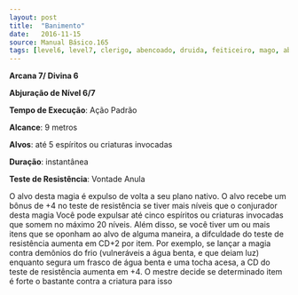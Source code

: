 ```yaml
---
layout: post
title:  "Banimento"
date:   2016-11-15
source: Manual Básico.165
tags: [level6, level7, clerigo, abencoado, druida, feiticeiro, mago, abjuracao, padrao, metros, espeirito, criatura, instantanea, vontade, anula]
---
```


**Arcana 7/ Divina 6**

**Abjuração de Nível 6/7**

**Tempo de Execução**: Ação Padrão

**Alcance**: 9 metros

**Alvos**: até 5 espíritos ou criaturas invocadas

**Duração**: instantânea

**Teste de Resistência**: Vontade Anula

O alvo desta magia é expulso de volta a seu plano nativo. O alvo recebe um bônus de +4 no teste de resistência se tiver mais níveis que o conjurador desta magia
Você pode expulsar até cinco espíritos ou criaturas invocadas que somem no máximo 20 níveis.
Além disso, se você tiver um ou mais itens que se oponham ao alvo de alguma maneira, a difculdade do teste de resistência aumenta em CD+2 por item. Por exemplo, se lançar a magia contra demônios do frio (vulneráveis a água benta, e que deiam luz) enquanto segura um frasco de
água benta e uma tocha acesa, a CD do teste de resistência aumenta em +4. O mestre decide se determinado item é forte o bastante contra a criatura para isso
